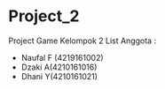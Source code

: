 # Project_2
Project Game Kelompok 2
List Anggota :
- Naufal F (4219161002)
- Dzaki A(4210161016)
- Dhani Y(4210161021)
